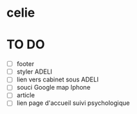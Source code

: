 celie
=====

# TO DO

- [ ] footer
- [ ] styler ADELI
- [ ] lien vers cabinet sous ADELI
- [ ] souci Google map Iphone
- [ ] article
- [ ] lien page d'accueil suivi psychologique
